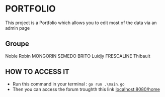 # PORTFOLIO

This project is a Portfolio which allows you to edit most of the data via an admin page

## Groupe

Noble Robin
MONGORIN SEMEDO BRITO Luidjy
FRESCALINE Thibault

## HOW TO ACCESS IT

- Run this command in your terminal : `go run .\main.go`
- Then you can access the forum troughth this link [localhost:8080/home](http://localhost:8080/home)